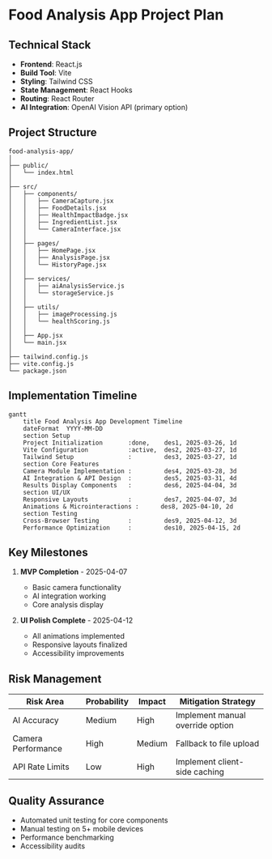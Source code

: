 # Food Analysis App Project Plan

## Technical Stack
- **Frontend**: React.js
- **Build Tool**: Vite
- **Styling**: Tailwind CSS
- **State Management**: React Hooks
- **Routing**: React Router
- **AI Integration**: OpenAI Vision API (primary option)

## Project Structure
```
food-analysis-app/
│
├── public/
│   └── index.html
│
├── src/
│   ├── components/
│   │   ├── CameraCapture.jsx
│   │   ├── FoodDetails.jsx
│   │   ├── HealthImpactBadge.jsx
│   │   ├── IngredientList.jsx
│   │   └── CameraInterface.jsx
│   │
│   ├── pages/
│   │   ├── HomePage.jsx
│   │   ├── AnalysisPage.jsx
│   │   └── HistoryPage.jsx
│   │
│   ├── services/
│   │   ├── aiAnalysisService.js
│   │   └── storageService.js
│   │
│   ├── utils/
│   │   ├── imageProcessing.js
│   │   └── healthScoring.js
│   │
│   ├── App.jsx
│   └── main.jsx
│
├── tailwind.config.js
├── vite.config.js
└── package.json
```

## Implementation Timeline
```mermaid
gantt
    title Food Analysis App Development Timeline
    dateFormat  YYYY-MM-DD
    section Setup
    Project Initialization       :done,    des1, 2025-03-26, 1d
    Vite Configuration           :active,  des2, 2025-03-27, 1d
    Tailwind Setup               :         des3, 2025-03-27, 1d
    section Core Features
    Camera Module Implementation :         des4, 2025-03-28, 3d
    AI Integration & API Design  :         des5, 2025-03-31, 4d
    Results Display Components   :         des6, 2025-04-04, 3d
    section UI/UX
    Responsive Layouts           :         des7, 2025-04-07, 3d
    Animations & Microinteractions :      des8, 2025-04-10, 2d
    section Testing
    Cross-Browser Testing        :         des9, 2025-04-12, 3d
    Performance Optimization     :         des10, 2025-04-15, 2d
```

## Key Milestones
1. **MVP Completion** - 2025-04-07
   - Basic camera functionality
   - AI integration working
   - Core analysis display

2. **UI Polish Complete** - 2025-04-12
   - All animations implemented
   - Responsive layouts finalized
   - Accessibility improvements

## Risk Management
| Risk Area | Probability | Impact | Mitigation Strategy |
|-----------|------------|--------|---------------------|
| AI Accuracy | Medium | High | Implement manual override option |
| Camera Performance | High | Medium | Fallback to file upload |
| API Rate Limits | Low | High | Implement client-side caching |

## Quality Assurance
- Automated unit testing for core components
- Manual testing on 5+ mobile devices
- Performance benchmarking
- Accessibility audits